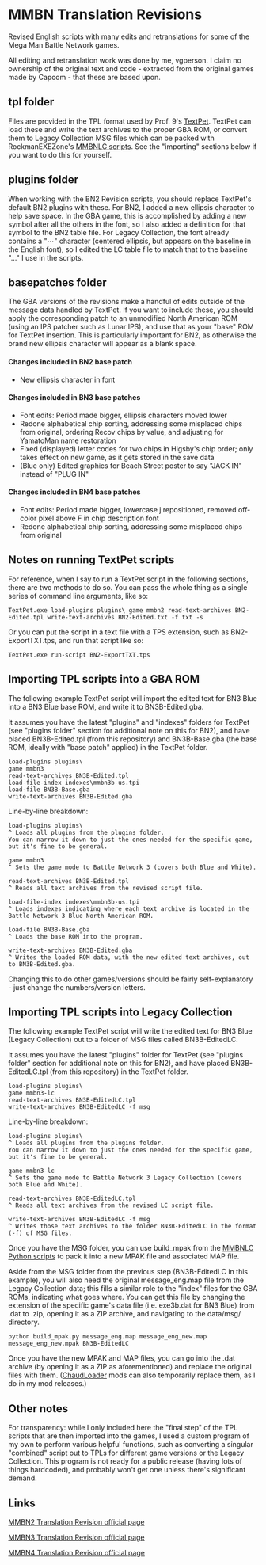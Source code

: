# MMBN Translation Revisions

Revised English scripts with many edits and retranslations for some of the Mega Man Battle Network games.

All editing and retranslation work was done by me, vgperson. I claim no ownership of the original text and code - extracted from the original games made by Capcom - that these are based upon.

## tpl folder

Files are provided in the TPL format used by Prof. 9's [TextPet](https://github.com/Prof9/TextPet). TextPet can load these and write the text archives to the proper GBA ROM, or convert them to Legacy Collection MSG files which can be packed with RockmanEXEZone's [MMBNLC scripts](https://github.com/RockmanEXEZone/MMBNLC-Scripts). See the "importing" sections below if you want to do this for yourself.

## plugins folder

When working with the BN2 Revision scripts, you should replace TextPet's default BN2 plugins with these. For BN2, I added a new ellipsis character to help save space. In the GBA game, this is accomplished by adding a new symbol after all the others in the font, so I also added a definition for that symbol to the BN2 table file. For Legacy Collection, the font already contains a "⋯" character (centered ellipsis, but appears on the baseline in the English font), so I edited the LC table file to match that to the baseline "…" I use in the scripts.

## basepatches folder

The GBA versions of the revisions make a handful of edits outside of the message data handled by TextPet. If you want to include these, you should apply the corresponding patch to an unmodified North American ROM (using an IPS patcher such as Lunar IPS), and use that as your "base" ROM for TextPet insertion. This is particularly important for BN2, as otherwise the brand new ellipsis character will appear as a blank space.

#### Changes included in BN2 base patch
- New ellipsis character in font

#### Changes included in BN3 base patches
- Font edits: Period made bigger, ellipsis characters moved lower
- Redone alphabetical chip sorting, addressing some misplaced chips from original, ordering Recov chips by value, and adjusting for YamatoMan name restoration
- Fixed (displayed) letter codes for two chips in Higsby's chip order; only takes effect on new game, as it gets stored in the save data
- (Blue only) Edited graphics for Beach Street poster to say "JACK IN" instead of "PLUG IN"

#### Changes included in BN4 base patches
- Font edits: Period made bigger, lowercase j repositioned, removed off-color pixel above F in chip description font
- Redone alphabetical chip sorting, addressing some misplaced chips from original

## Notes on running TextPet scripts

For reference, when I say to run a TextPet script in the following sections, there are two methods to do so. You can pass the whole thing as a single series of command line arguments, like so:

    TextPet.exe load-plugins plugins\ game mmbn2 read-text-archives BN2-Edited.tpl write-text-archives BN2-Edited.txt -f txt -s

Or you can put the script in a text file with a TPS extension, such as BN2-ExportTXT.tps, and run that script like so:

    TextPet.exe run-script BN2-ExportTXT.tps

## Importing TPL scripts into a GBA ROM

The following example TextPet script will import the edited text for BN3 Blue into a BN3 Blue base ROM, and write it to BN3B-Edited.gba.

It assumes you have the latest "plugins" and "indexes" folders for TextPet (see "plugins folder" section for additional note on this for BN2), and have placed BN3B-Edited.tpl (from this repository) and BN3B-Base.gba (the base ROM, ideally with "base patch" applied) in the TextPet folder.

    load-plugins plugins\ 
    game mmbn3
    read-text-archives BN3B-Edited.tpl
    load-file-index indexes\mmbn3b-us.tpi
    load-file BN3B-Base.gba
    write-text-archives BN3B-Edited.gba

Line-by-line breakdown:

    load-plugins plugins\
    ^ Loads all plugins from the plugins folder.
    You can narrow it down to just the ones needed for the specific game, but it's fine to be general.
    
    game mmbn3
    ^ Sets the game mode to Battle Network 3 (covers both Blue and White).
    
    read-text-archives BN3B-Edited.tpl
    ^ Reads all text archives from the revised script file.
    
    load-file-index indexes\mmbn3b-us.tpi
    ^ Loads indexes indicating where each text archive is located in the Battle Network 3 Blue North American ROM.
    
    load-file BN3B-Base.gba
    ^ Loads the base ROM into the program.
    
    write-text-archives BN3B-Edited.gba
    ^ Writes the loaded ROM data, with the new edited text archives, out to BN3B-Edited.gba.

Changing this to do other games/versions should be fairly self-explanatory - just change the numbers/version letters.

## Importing TPL scripts into Legacy Collection

The following example TextPet script will write the edited text for BN3 Blue (Legacy Collection) out to a folder of MSG files called BN3B-EditedLC.

It assumes you have the latest "plugins" folder for TextPet (see "plugins folder" section for additional note on this for BN2), and have placed BN3B-EditedLC.tpl (from this repository) in the TextPet folder.

    load-plugins plugins\
    game mmbn3-lc
    read-text-archives BN3B-EditedLC.tpl
    write-text-archives BN3B-EditedLC -f msg

Line-by-line breakdown:

    load-plugins plugins\
    ^ Loads all plugins from the plugins folder.
    You can narrow it down to just the ones needed for the specific game, but it's fine to be general.
    
    game mmbn3-lc
    ^ Sets the game mode to Battle Network 3 Legacy Collection (covers both Blue and White).
    
    read-text-archives BN3B-EditedLC.tpl
    ^ Reads all text archives from the revised LC script file.
    
    write-text-archives BN3B-EditedLC -f msg
    ^ Writes those text archives to the folder BN3B-EditedLC in the format (-f) of MSG files.

Once you have the MSG folder, you can use build_mpak from the [MMBNLC Python scripts](https://github.com/RockmanEXEZone/MMBNLC-Scripts) to pack it into a new MPAK file and associated MAP file.

Aside from the MSG folder from the previous step (BN3B-EditedLC in this example), you will also need the original message_eng.map file from the Legacy Collection data; this fills a similar role to the "index" files for the GBA ROMs, indicating what goes where. You can get this file by changing the extension of the specific game's data file (i.e. exe3b.dat for BN3 Blue) from .dat to .zip, opening it as a ZIP archive, and navigating to the data/msg/ directory.

    python build_mpak.py message_eng.map message_eng_new.map message_eng_new.mpak BN3B-EditedLC

Once you have the new MPAK and MAP files, you can go into the .dat archive (by opening it as a ZIP as aforementioned) and replace the original files with them. ([ChaudLoader](https://github.com/RockmanEXEZone/chaudloader) mods can also temporarily replace them, as I do in my mod releases.)

## Other notes

For transparency: while I only included here the "final step" of the TPL scripts that are then imported into the games, I used a custom program of my own to perform various helpful functions, such as converting a singular "combined" script out to TPLs for different game versions or the Legacy Collection. This program is not ready for a public release (having lots of things hardcoded), and probably won't get one unless there's significant demand.

## Links

[MMBN2 Translation Revision official page](https://vgperson.com/games/bn2revision.htm)

[MMBN3 Translation Revision official page](https://vgperson.com/games/bn3revision.htm)

[MMBN4 Translation Revision official page](https://vgperson.com/games/bn4revision.htm)

